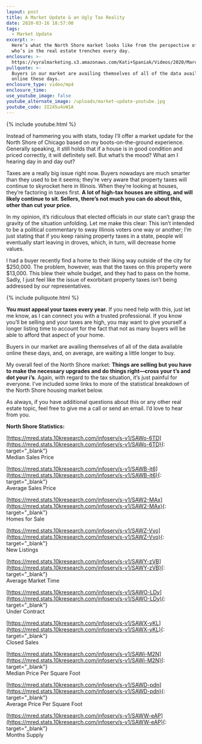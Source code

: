 ```yaml
---
layout: post
title: A Market Update & an Ugly Tax Reality
date: 2020-03-16 18:57:00
tags:
  - Market Update
excerpt: >-
  Here’s what the North Shore market looks like from the perspective of someone
  who’s in the real estate trenches every day.
enclosure: >-
  https://vyralmarketing.s3.amazonaws.com/Kati+Spaniak/Videos/2020/March/A+Market+Update+%26+an+Ugly+Tax+Reality.mp4
pullquote: >-
  Buyers in our market are availing themselves of all of the data available
  online these days.
enclosure_type: video/mp4
enclosure_time:
use_youtube_image: false
youtube_alternate_image: /uploads/market-update-youtube.jpg
youtube_code: 3I245u4vW1A
---
```


{% include youtube.html %}

Instead of hammering you with stats, today I’ll offer a market update for the North Shore of Chicago based on my boots-on-the-ground experience. Generally speaking, it still holds that if a house is in good condition and priced correctly, it will definitely sell. But what’s the mood? What am I hearing day in and day out?&nbsp;

Taxes are a really big issue right now. Buyers nowadays are much smarter than they used to be it seems; they’re very aware that property taxes will continue to skyrocket here in Illinois. When they’re looking at houses, they’re factoring in taxes first. **A lot of high-tax houses are sitting, and will likely continue to sit. Sellers, there’s not much you can do about this, other than cut your price.&nbsp;**

In my opinion, it’s ridiculous that elected officials in our state can’t grasp the gravity of the situation unfolding. Let me make this clear: This isn’t intended to be a political commentary to sway Illinois voters one way or another; I’m just stating that if you keep raising property taxes in a state, people will eventually start leaving in droves, which, in turn, will decrease home values.&nbsp;

I had a buyer recently find a home to their liking way outside of the city for $250,000. The problem, however, was that the taxes on this property were $13,000. This blew their whole budget, and they had to pass on the home. Sadly, I just feel like the issue of exorbitant property taxes isn’t being addressed by our representatives.&nbsp;

{% include pullquote.html %}

**You must appeal your taxes every year.** If you need help with this, just let me know, as I can connect you with a trusted professional. If you know you’ll be selling and your taxes are high, you may want to give yourself a longer listing time to account for the fact that not as many buyers will be able to afford that aspect of your home.&nbsp;

Buyers in our market are availing themselves of all of the data available online these days, and, on average, are waiting a little longer to buy.&nbsp;

My overall feel of the North Shore market: **Things are selling but you have to make the necessary upgrades and do things right—cross your t’s and dot your i’s**. Again, with regard to the tax situation, it’s just painful for everyone. I’ve included some links to more of the statistical breakdown of the North Shore housing market below.&nbsp;

As always, if you have additional questions about this or any other real estate topic, feel free to give me a call or send an email. I’d love to hear from you.

**North Shore Statistics:**

[https://mred.stats.10kresearch.com/infoserv/s-v1/SAWo-6TD](https://mred.stats.10kresearch.com/infoserv/s-v1/SAWo-6TD){: target="_blank"}<br>Median Sales Price

[https://mred.stats.10kresearch.com/infoserv/s-v1/SAWB-jt6](https://mred.stats.10kresearch.com/infoserv/s-v1/SAWB-jt6){: target="_blank"}<br>Average Sales Price

[https://mred.stats.10kresearch.com/infoserv/s-v1/SAW2-MAx](https://mred.stats.10kresearch.com/infoserv/s-v1/SAW2-MAx){: target="_blank"}<br>Homes for Sale

[https://mred.stats.10kresearch.com/infoserv/s-v1/SAWZ-Vvo](https://mred.stats.10kresearch.com/infoserv/s-v1/SAWZ-Vvo){: target="_blank"}<br>New Listings

[https://mred.stats.10kresearch.com/infoserv/s-v1/SAWY-zVB](https://mred.stats.10kresearch.com/infoserv/s-v1/SAWY-zVB){: target="_blank"}<br>Average Market Time

[https://mred.stats.10kresearch.com/infoserv/s-v1/SAWO-LDy](https://mred.stats.10kresearch.com/infoserv/s-v1/SAWO-LDy){: target="_blank"}<br>Under Contract

[https://mred.stats.10kresearch.com/infoserv/s-v1/SAWX-yKL](https://mred.stats.10kresearch.com/infoserv/s-v1/SAWX-yKL){: target="_blank"}<br>Closed Sales

[https://mred.stats.10kresearch.com/infoserv/s-v1/SAWi-M2N](https://mred.stats.10kresearch.com/infoserv/s-v1/SAWi-M2N){: target="_blank"}<br>Median Price Per Square Foot

[https://mred.stats.10kresearch.com/infoserv/s-v1/SAWD-pdn](https://mred.stats.10kresearch.com/infoserv/s-v1/SAWD-pdn){: target="_blank"}<br>Average Price Per Square Foot

[https://mred.stats.10kresearch.com/infoserv/s-v1/SAWW-eAP](https://mred.stats.10kresearch.com/infoserv/s-v1/SAWW-eAP){: target="_blank"}<br>Months Supply